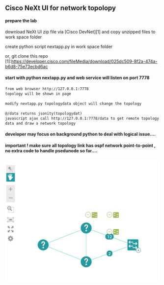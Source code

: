## Cisco NeXt UI for network topolopy
#### prepare the lab

  download NeXt UI zip file via [Cisco DevNet][1] and copy unzipped files to work space folder
  
  create python script nextapp.py  in work space folder
  
  or, git clone this repo 
  [1]:https://developer.cisco.com/fileMedia/download/025dc509-8f2a-474a-b6d8-75e73ecbd6ac
  
#### start with python nextapp.py and web service will listen on port 7778

    from web browser http://127.0.0.1:7778
    topology will be shown in page
    
    modify nextapp.py topologydata object will change the topology
    
    @/data returns jsonity(topologydat)
    javascript ajax call http://127.0.0.1:7778/data to get remote topology data and draw a network topology
    
#### developer may focus on background python to deal with logical issue....
#### important ! make sure all topology link has ospf network point-to-point , no extra code to handle psedunode so far....

![N|Solid](NeXt_UI.png)
